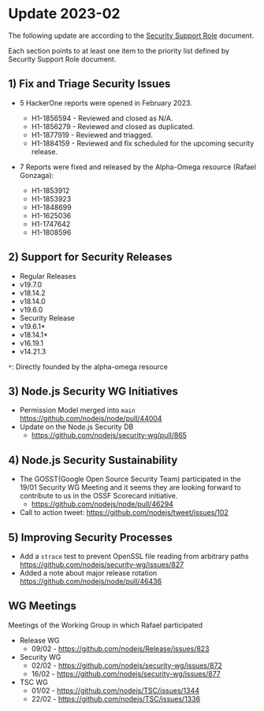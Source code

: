 # Update 2023-02

The following update are according to the [Security Support Role](./security-support-role.md) document.

Each section points to at least one item to the priority list defined by Security Support Role document.

## 1) Fix and Triage Security Issues

* 5 HackerOne reports were opened in February 2023.
  * H1-1856594 - Reviewed and closed as N/A.
  * H1-1856279 - Reviewed and closed as duplicated.
  * H1-1877919 - Reviewed and triagged.
  * H1-1884159 - Reviewed and fix scheduled for the upcoming security release.

* 7 Reports were fixed and released by the Alpha-Omega resource (Rafael Gonzaga):
  * H1-1853912
  * H1-1853923
  * H1-1848699
  * H1-1625036
  * H1-1747642
  * H1-1808596

## 2) Support for Security Releases

* Regular Releases
 * v19.7.0
 * v18.14.2
 * v18.14.0
 * v19.6.0
* Security Release
 * v19.6.1*
 * v18.14.1*
 * v16.19.1
 * v14.21.3

 `*`: Directly founded by the alpha-omega resource

## 3) Node.js Security WG Initiatives

* Permission Model merged into `main` https://github.com/nodejs/node/pull/44004
* Update on the Node.js Security DB
  * https://github.com/nodejs/security-wg/pull/865

## 4) Node.js Security Sustainability

* The GOSST(Google Open Source Security Team) participated in the 19/01 Security WG Meeting and it seems they are looking forward
to contribute to us in the OSSF Scorecard initiative.
  * https://github.com/nodejs/node/pull/46294
* Call to action tweet: https://github.com/nodejs/tweet/issues/102

## 5) Improving Security Processes

* Add a `strace` test to prevent OpenSSL file reading from arbitrary paths https://github.com/nodejs/security-wg/issues/827
* Added a note about major release rotation https://github.com/nodejs/node/pull/46436

## WG Meetings

Meetings of the Working Group in which Rafael participated

* Release WG
  * 09/02 - https://github.com/nodejs/Release/issues/823
* Security WG
  * 02/02 - https://github.com/nodejs/security-wg/issues/872
  * 16/02 - https://github.com/nodejs/security-wg/issues/877
* TSC WG
  * 01/02 - https://github.com/nodejs/TSC/issues/1344
  * 22/02 - https://github.com/nodejs/TSC/issues/1336

